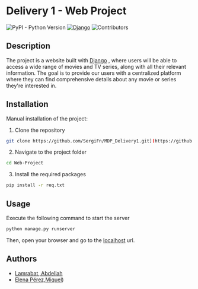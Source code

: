 # Delivery 1 - Web Project

![PyPI - Python Version](https://img.shields.io/pypi/pyversions/django?style=plastic)
[![Django](https://img.shields.io/badge/django-5.0.3-green.svg?style=plastic)](https://djangoproject.com)
![Contributors](https://img.shields.io/badge/contributors-6-g?style=plastic)

## Description

The project is a website built with [Django](https://www.djangoproject.com/) , where users will be able to access a wide range of movies and TV series, along with all their relevant information. 
The goal is to provide our users with a centralized platform where they can find comprehensive details about any movie or series they're interested in.

## Installation

Manual installation of the project:

1. Clone the repository

```bash
git clone https://github.com/SergiFn/MDP_Delivery1.git](https://github.com/Troter2/Web-Project.git
```

2. Navigate to the project folder

```bash
cd Web-Project
```

3. Install the required packages

```bash
pip install -r req.txt
```
## Usage

Execute the following command to start the server

```bash
python manage.py runserver
```

Then, open your browser and go to the [localhost](http://127.0.0.1:8000/) url.


## Authors
- [Lamrabat, Abdellah](https://github.com/AbdeDevs)
- [Elena Pérez,Miquel](https://github.com/Miquel538))
